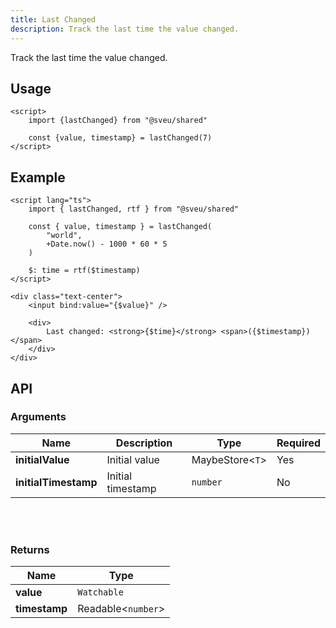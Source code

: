 ```yaml
---
title: Last Changed
description: Track the last time the value changed.
---
```


<script>
    import Meta from "$components/meta.svelte"
</script>

<Meta />

Track the last time the value changed.

## Usage

```svelte
<script>
    import {lastChanged} from "@sveu/shared"

    const {value, timestamp} = lastChanged(7)
</script>
```

## Example

```svelte live ln
<script lang="ts">
    import { lastChanged, rtf } from "@sveu/shared"

    const { value, timestamp } = lastChanged(
        "world",
        +Date.now() - 1000 * 60 * 5
    )

    $: time = rtf($timestamp)
</script>

<div class="text-center">
    <input bind:value="{$value}" />

    <div>
        Last changed: <strong>{$time}</strong> <span>({$timestamp})</span>
    </div>
</div>
```

## API

### Arguments

| Name                 | Description                                  | Type                  | Required |
| -------------------- | -------------------------------------------- | --------------------- | -------- |
| **initialValue**     | Initial value                                | MaybeStore<`T`>       | Yes      |
| **initialTimestamp** | Initial timestamp                            | `number`              | No       |

<br />
<br />

### Returns

| Name                 | Type                                         |
| -------------------- | -------------------------------------------- |
| **value**            | `Watchable`                                  |
| **timestamp**        | Readable<`number`>                           |
